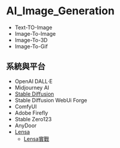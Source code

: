 # AI_Image_Generation
- Text-TO-Image
- Image-To-Image
- Image-To-3D
- Image-To-Gif
## 系統與平台
- OpenAI DALL‧E
- Midjourney AI
- [Stable Diffusion](StableDiffusion.md)
- Stable Diffusion WebUi Forge
- ComfyUI
- Adobe Firefly
- Stable Zero123
- AnyDoor
- [Lensa](https://prisma-ai.com/lensa)
  - [Lensa實戰](Lensa_labs.md) 
